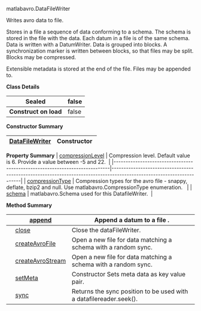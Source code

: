 matlabavro.DataFileWriter

Writes avro data to file.

Stores in a file a sequence of data conforming to a schema. The schema is stored
in the file with the data. Each datum in a file is of the same schema. Data is
written with a DatumWriter. Data is grouped into blocks. A synchronization
marker is written between blocks, so that files may be split. Blocks may be
compressed.

Extensible metadata is stored at the end of the file. Files may be appended to.

**Class Details**

| **Sealed**            | false |
|-----------------------|-------|
| **Construct on load** | false |

**Constructor Summary**

| [DataFileWriter](matlabavro.DataFileWriter.methods.md) | Constructor  |
|--------------------------------------------------------------------------|--------------|


**Property Summary**
| [compressionLevel](matlabavro.DataFileWriter.properties.md)                                                       | Compression level. Default value is 6. Provide a value between -5 and 22.                                            |
|----------------------------------------------------------------------------|----------------------------------------------------------------------------------------------------------------------|
| [compressionType](matlabavro.DataFileWriter.properties.md) | Compression types for the avro file - snappy, deflate, bzip2 and null. Use matlabavro.CompressionType enumeration.   |
| [schema](matlabavro.DataFileWriter.properties.md)                   | matlabavro.Schema used for this DatafileWriter.                                                                      |

**Method Summary**

|   | [append](matlabavro.DataFileWriter.methods.md)                     | Append a datum to a file .                                                  |
|---|------------------------------------------------------------------------------|---------------------------------------------------------------------|
|   | [close](matlabavro.DataFileWriter.methods.md)                       | Close the dataFileWriter.      |
|   | [createAvroFile](matlabavro.DataFileWriter.methods.md)     | Open a new file for data matching a schema with a random sync.      |
|   | [createAvroStream](matlabavro.DataFileWriter.methods.md) | Open a new file for data matching a schema with a random sync.      |
|   | [setMeta](matlabavro.DataFileWriter.methods.md)                   | Constructor Sets meta data as key value pair.                       |
|   | [sync](matlabavro.DataFileWriter.methods.md)                         | Returns the sync position to be used with a datafilereader.seek().  |
